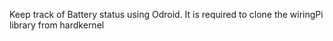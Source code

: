 Keep track of Battery status using Odroid.
It is required to clone the wiringPi library from hardkernel

